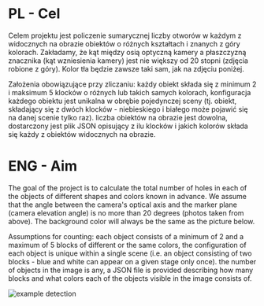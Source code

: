 # PL - Cel
Celem projektu jest policzenie sumarycznej liczby otworów w każdym z widocznych na obrazie obiektów o różnych kształtach i znanych z góry kolorach. Zakładamy, że kąt między osią optyczną kamery a płaszczyzną znacznika (kąt wzniesienia kamery) jest nie większy od 20 stopni (zdjęcia robione z góry). Kolor tła będzie zawsze taki sam, jak na zdjęciu poniżej.

Założenia obowiązujące przy zliczaniu:
każdy obiekt składa się z minimum 2 i maksimum 5 klocków o różnych lub takich samych kolorach,
konfiguracja każdego obiektu jest unikalna w obrębie pojedynczej sceny (tj. obiekt, składający się z dwóch klocków - niebieskiego i białego może pojawić się na danej scenie tylko raz).
liczba obiektów na obrazie jest dowolna,
dostarczony jest plik JSON opisujący z ilu klocków i jakich kolorów składa się każdy z obiektów widocznych na obrazie.


# ENG - Aim 
The goal of the project is to calculate the total number of holes in each of the objects of different shapes and colors known in advance. We assume that the angle between the camera's optical axis and the marker plane (camera elevation angle) is no more than 20 degrees (photos taken from above). The background color will always be the same as the picture below.

Assumptions for counting:
each object consists of a minimum of 2 and a maximum of 5 blocks of different or the same colors,
the configuration of each object is unique within a single scene (i.e. an object consisting of two blocks - blue and white can appear on a given stage only once).
the number of objects in the image is any,
a JSON file is provided describing how many blocks and what colors each of the objects visible in the image consists of.

![example detection](https://user-images.githubusercontent.com/30839728/79692585-41c62080-8266-11ea-86bd-d9facc362274.png)

